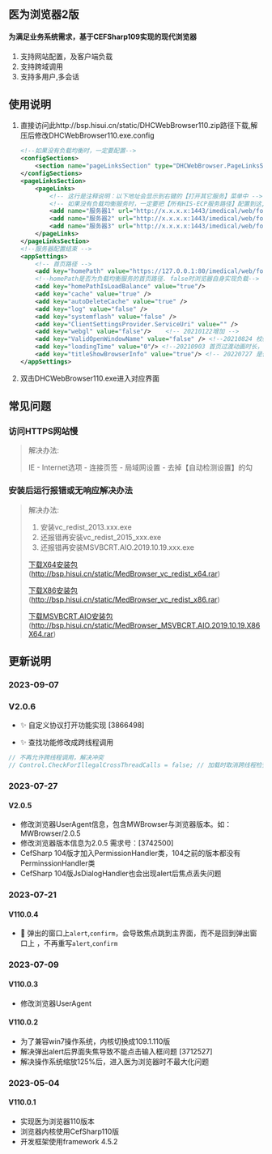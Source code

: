 ## 医为浏览器2版

#### 为满足业务系统需求，基于CEFSharp109实现的现代浏览器

1. 支持网站配置，及客户端负载
2. 支持跨域调用
3. 支持多用户,多会话
## 使用说明
1. 直接访问此http://bsp.hisui.cn/static/DHCWebBrowser110.zip路径下载,解压后修改DHCWebBrowser110.exe.config

   ```xml
   <!--如果没有负载均衡时，一定要配置-->
   <configSections>
       <section name="pageLinksSection" type="DHCWebBrowser.PageLinksSection,DHCWebBrowser110"/>
   </configSections>
   <pageLinksSection>
       <pageLinks>
           <!-- 这行是注释说明：以下地址会显示到右键的【打开其它服务】菜单中 -->
           <!-- 如果没有负载均衡服务时，一定要把【所有HIS-ECP服务路径】配置到这,以便浏览器实现负载均衡，且homePathIsLoadBalance配置成false -->
           <add name="服务器1" url="http://x.x.x.x:1443/imedical/web/form.htm"/>
           <add name="服务器2" url="http://x.x.x.x:1443/imedical/web/form.htm"/>
           <add name="服务器3" url="http://x.x.x.x:1443/imedical/web/form.htm"/>
       </pageLinks> 
   </pageLinksSection>
   <!--服务器配置结束 -->
   <appSettings>
       <!-- 首页路径 -->
       <add key="homePath" value="https://127.0.0.1:80/imedical/web/form.html"/>
       <!--homePath是否为负载均衡服务的首页路径. false时浏览器自身实现负载-->
       <add key="homePathIsLoadBalance" value="true"/>  
       <add key="cache" value="true" />
       <add key="autoDeleteCache" value="true" /> 
       <add key="log" value="false" />
       <add key="systemflash" value="false" />
       <add key="ClientSettingsProvider.ServiceUri" value="" />
       <add key="webgl" value="false"/>    <!-- 20210122增加 -->
       <add key="ValidOpenWindowName" value="false" /> <!--20210824 校验打开目标iframe窗口 重庆人民-->
       <add key="loadingTime" value="0"/> <!--20210903 首页过渡动画时长，单位毫秒-->
       <add key="titleShowBrowserInfo" value="true"/> <!-- 20220727 是否显示医为浏览器信息 -->
   </appSettings>
   ```

2. 双击DHCWebBrowser110.exe进入对应界面

## 常见问题

### 访问HTTPS网站慢
> 解决办法: 
>
> IE - Internet选项 - 连接页签 - 局域网设置 -  去掉【自动检测设置】的勾

### 安装后运行报错或无响应解决办法

> 解决办法: 
>
> 1. 安装vc_redist_2013.xxx.exe
>2. 还报错再安装vc_redist_2015_xxx.exe
> 3. 还报错再安装MSVBCRT.AIO.2019.10.19.xxx.exe
>
> [下载X64安装包](http://bsp.hisui.cn/static/MedBrowser_vc_redist_x64.rar)(http://bsp.hisui.cn/static/MedBrowser_vc_redist_x64.rar)
>
> [下载X86安装包](http://bsp.hisui.cn/static/MedBrowser_vc_redist_x86.rar)(http://bsp.hisui.cn/static/MedBrowser_vc_redist_x86.rar)
> 
> [下载MSVBCRT.AIO安装包](http://bsp.hisui.cn/static/MedBrowser_MSVBCRT.AIO.2019.10.19.X86X64.rar)(http://bsp.hisui.cn/static/MedBrowser_MSVBCRT.AIO.2019.10.19.X86X64.rar)

## 更新说明

### 2023-09-07

### V2.0.6

-  :sparkles: 自定义协议打开功能实现 [3866498]

- :sparkles: 查找功能修改成跨线程调用

```csharp
// 不再允许跨线程调用，解决冲突
// Control.CheckForIllegalCrossThreadCalls = false; // 加载时取消跨线程检查
```

### 2023-07-27

#### V2.0.5

- 修改浏览器UserAgent信息，包含MWBrowser与浏览器版本。如：MWBrowser/2.0.5
- 修改浏览器版本信息为2.0.5  需求号：[3742500]
- CefSharp 104版才加入PermissionHandler类，104之前的版本都没有PerminssionHandler类
- CefSharp 104版JsDialogHandler也会出现alert后焦点丢失问题

### 2023-07-21

#### V110.0.4

- :bug: 弹出的窗口上`alert`,`confirm`，会导致焦点跳到主界面，而不是回到弹出窗口上 ，不再重写`alert`,`confirm` 

### 2023-07-09

#### V110.0.3

- 修改浏览器UserAgent

#### V110.0.2
- 为了兼容win7操作系统，内核切换成109.1.110版
- 解决弹出alert后界面失焦导致不能点击输入框问题 [3712527]
- 解决操作系统缩放125%后，进入医为浏览器时不最大化问题

### 2023-05-04
#### V110.0.1
- 实现医为浏览器110版本
- 浏览器内核使用CefSharp110版
- 开发框架使用framework 4.5.2
